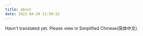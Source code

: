 ```yaml
---
title: about
date: 2022-04-30 11:59:52
---
```


Havn't translated yet. Please view in Simplified Chinese(简体中文).
